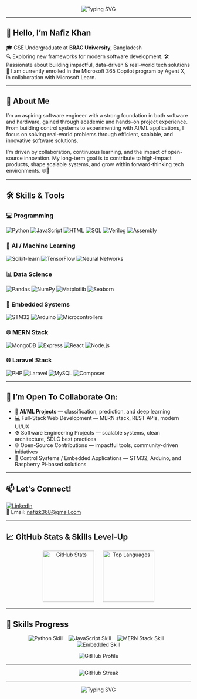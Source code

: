 

<p align="center">
  <img src="https://readme-typing-svg.demolab.com?font=Fira+Code&weight=800&pause=1000&color=1E90FF&center=true&vCenter=true&width=2000&height=300&size=50&lines=Welcome+to+my+GitHub+Profile!;Hi%2C+I'm+Nafiz+Khan.;CSE+Undergraduate+at+BRAC+University.;Software+engineer%2C+Artificial+Intelligence+enthusiast%2C+Python+Instructor." alt="Typing SVG" />
</p>



---

## 👋 Hello, I’m **Nafiz Khan**

🎓 CSE Undergraduate at **BRAC University**, Bangladesh  
🔍 Exploring new frameworks for modern software development.
🛠️ Passionate about building impactful, data-driven & real-world tech solutions  
🌱 I am currently enrolled in the Microsoft 365 Copilot program by Agent X, in collaboration with Microsoft Learn.

---

## 💼 About Me

I’m an aspiring software engineer with a strong foundation in both software and hardware, gained through academic and hands-on project experience. From building control systems to experimenting with AI/ML applications, I focus on solving real-world problems through efficient, scalable, and innovative software solutions.

I’m driven by collaboration, continuous learning, and the impact of open-source innovation. My long-term goal is to contribute to high-impact products, shape scalable systems, and grow within forward-thinking tech environments. 🌐🚀

---

## 🛠️ Skills & Tools

### 💻 Programming
![Python](https://img.shields.io/badge/Python-FFD43B?style=flat-square&logo=python&logoColor=blue)
![JavaScript](https://img.shields.io/badge/JavaScript-F7DF1E?style=flat-square&logo=javascript&logoColor=black)
![HTML](https://img.shields.io/badge/HTML5-E34F26?style=flat-square&logo=html5&logoColor=white)
![SQL](https://img.shields.io/badge/SQL-4479A1?style=flat-square&logo=postgresql&logoColor=white)
![Verilog](https://img.shields.io/badge/Verilog-7D4698?style=flat-square&logo=verilog&logoColor=white)
![Assembly](https://img.shields.io/badge/Assembly-6E4C13?style=flat-square)

### 🤖 AI / Machine Learning
![Scikit-learn](https://img.shields.io/badge/Scikit--learn-F7931E?style=flat-square&logo=scikit-learn&logoColor=white)
![TensorFlow](https://img.shields.io/badge/TensorFlow-FF6F00?style=flat-square&logo=tensorflow&logoColor=white)
![Neural Networks](https://img.shields.io/badge/Neural%20Networks-5F5F5F?style=flat-square)

### 📊 Data Science
![Pandas](https://img.shields.io/badge/Pandas-150458?style=flat-square&logo=pandas)
![NumPy](https://img.shields.io/badge/NumPy-013243?style=flat-square&logo=numpy)
![Matplotlib](https://img.shields.io/badge/Matplotlib-FFFFFF?style=flat-square&logo=matplotlib)
![Seaborn](https://img.shields.io/badge/Seaborn-004B87?style=flat-square)

### 🧩 Embedded Systems
![STM32](https://img.shields.io/badge/STM32-03234B?style=flat-square)
![Arduino](https://img.shields.io/badge/Arduino-00979D?style=flat-square&logo=arduino&logoColor=white)
![Microcontrollers](https://img.shields.io/badge/Microcontrollers-6A1B9A?style=flat-square)

### 🌐 MERN Stack
![MongoDB](https://img.shields.io/badge/MongoDB-47A248?style=flat-square&logo=mongodb&logoColor=white)
![Express](https://img.shields.io/badge/Express.js-000000?style=flat-square&logo=express&logoColor=white)
![React](https://img.shields.io/badge/React-61DAFB?style=flat-square&logo=react&logoColor=black)
![Node.js](https://img.shields.io/badge/Node.js-339933?style=flat-square&logo=node.js&logoColor=white)

### 🌐 Laravel Stack
![PHP](https://img.shields.io/badge/PHP-777BB4?style=flat-square&logo=php&logoColor=white)
![Laravel](https://img.shields.io/badge/Laravel-F05340?style=flat-square&logo=laravel&logoColor=white)
![MySQL](https://img.shields.io/badge/MySQL-4479A1?style=flat-square&logo=mysql&logoColor=white)
![Composer](https://img.shields.io/badge/Composer-FFFFFF?style=flat-square&logo=composer&logoColor=black)

---

## 🚀 I’m Open To Collaborate On:
- 🤖 **AI/ML Projects** — classification, prediction, and deep learning  
- 💻 Full-Stack Web Development — MERN stack, REST APIs, modern UI/UX
- ⚙️ Software Engineering Projects — scalable systems, clean architecture, SDLC best practices
- 🌐 Open-Source Contributions — impactful tools, community-driven initiatives 
- 🧠 Control Systems / Embedded Applications — STM32, Arduino, and Raspberry Pi-based solutions

---

## 📫 Let's Connect!
[![LinkedIn](https://img.shields.io/badge/LinkedIn-Nafiz-blue?style=flat-square&logo=linkedin)](https://www.linkedin.com/in/nafiz-khan-34b7a6309)  
📧 Email: nafizk368@gmail.com

---

## 📈 GitHub Stats & Skills Level-Up

<p align="center">
  <img height="140" src="https://github-readme-stats.vercel.app/api?username=Nafiz68&show_icons=true&theme=radical&hide_border=true&count_private=true" alt="GitHub Stats" />
  &nbsp;&nbsp;&nbsp;&nbsp;
  <img height="140" src="https://github-readme-stats.vercel.app/api/top-langs/?username=Nafiz68&layout=compact&theme=radical&hide_border=true" alt="Top Languages" />
</p>

---


## 🚀 Skills Progress

<p align="center">
  <img src="https://img.shields.io/badge/Python-85%25-brightgreen?style=for-the-badge&logo=python&logoColor=white" alt="Python Skill" />
  &nbsp;&nbsp;
  <img src="https://img.shields.io/badge/JavaScript-75%25-yellow?style=for-the-badge&logo=javascript&logoColor=black" alt="JavaScript Skill" />
  &nbsp;&nbsp;
  <img src="https://img.shields.io/badge/MERN_Stack-70%25-blueviolet?style=for-the-badge" alt="MERN Stack Skill" />
  &nbsp;&nbsp;
  <img src="https://img.shields.io/badge/Embedded_Systems-65%25-orange?style=for-the-badge" alt="Embedded Skill" />
</p>

<p align="center">
  <img src="https://img.shields.io/badge/GitHub-Nafiz68-black?style=for-the-badge&logo=github&logoColor=white" alt="GitHub Profile" />
</p>


---

<p align="center">
  <img src="https://github-readme-streak-stats.herokuapp.com/?user=Nafiz68&theme=radical&hide_border=true" alt="GitHub Streak" />
</p>

---

<p align="center">
  <img src="https://readme-typing-svg.demolab.com?font=Fira+Code&weight=800&pause=1000&color=1E90FF&center=true&vCenter=true&width=600&height=60&size=28&lines=Keep+Pushing.;Keep+Growing.;Keep+Building." alt="Typing SVG" />

</p>


